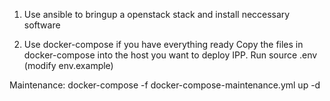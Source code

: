 1. Use ansible to bringup a openstack stack and install neccessary software

2. Use docker-compose if you have everything ready
Copy the files in docker-compose into the host you want to deploy IPP. 
Run source .env (modify env.example)



Maintenance: docker-compose -f docker-compose-maintenance.yml up -d